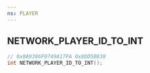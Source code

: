 ```yaml
---
ns: PLAYER
---
```

## NETWORK_PLAYER_ID_TO_INT

```c
// 0x8A9386F0749A17FA 0x8DD5B838
int NETWORK_PLAYER_ID_TO_INT();
```

